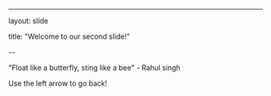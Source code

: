---

layout: slide

title: "Welcome to our second slide!"

--

"Float like a butterfly, sting like a bee" - Rahul singh

Use the left arrow to go back!

